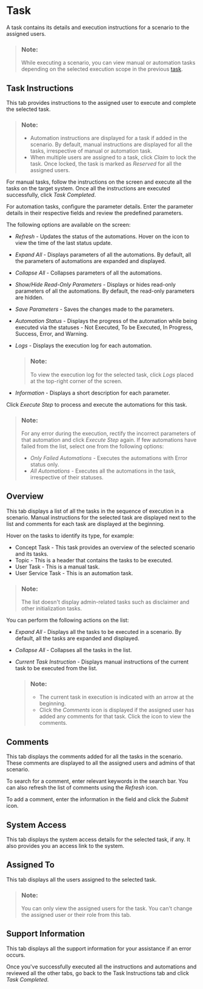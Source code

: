 <!-- loio9ec06845ddd44209a0540322df63a948 -->

# Task

A task contains its details and execution instructions for a scenario to the assigned users.

> ### Note:  
> While executing a scenario, you can view manual or automation tasks depending on the selected execution scope in the previous [task](selecting-execution-scope-444db93.md).



<a name="loio9ec06845ddd44209a0540322df63a948__section_rcl_3dw_p5b"/>

## Task Instructions

This tab provides instructions to the assigned user to execute and complete the selected task.

> ### Note:  
> -   Automation instructions are displayed for a task if added in the scenario. By default, manual instructions are displayed for all the tasks, irrespective of manual or automation task.
> -   When multiple users are assigned to a task, click *Claim* to lock the task. Once locked, the task is marked as *Reserved* for all the assigned users.

For manual tasks, follow the instructions on the screen and execute all the tasks on the target system. Once all the instructions are executed successfully, click *Task Completed*.

For automation tasks, configure the parameter details. Enter the parameter details in their respective fields and review the predefined parameters.

The following options are available on the screen:

-   *Refresh* - Updates the status of the automations. Hover on the icon to view the time of the last status update.
-   *Expand All* - Displays parameters of all the automations. By default, all the parameters of automations are expanded and displayed.
-   *Collapse All* - Collapses parameters of all the automations.
-   *Show/Hide Read-Only Parameters* - Displays or hides read-only parameters of all the automations. By default, the read-only parameters are hidden.
-   *Save Parameters* - Saves the changes made to the parameters.
-   *Automation Status* - Displays the progress of the automation while being executed via the statuses - Not Executed, To be Executed, In Progress, Success, Error, and Warning.
-   *Logs* - Displays the execution log for each automation.

    > ### Note:  
    > To view the execution log for the selected task, click *Logs* placed at the top-right corner of the screen.

-   *Information* - Displays a short description for each parameter.

Click *Execute Step* to process and execute the automations for this task.

> ### Note:  
> For any error during the execution, rectify the incorrect parameters of that automation and click *Execute Step* again. If few automations have failed from the list, select one from the following options:
> 
> -   *Only Failed Automations* - Executes the automations with Error status only.
> -   *All Automations* - Executes all the automations in the task, irrespective of their statuses.



<a name="loio9ec06845ddd44209a0540322df63a948__section_hcw_kfw_p5b"/>

## Overview

This tab displays a list of all the tasks in the sequence of execution in a scenario. Manual instructions for the selected task are displayed next to the list and comments for each task are displayed at the beginning.

Hover on the tasks to identify its type, for example:

-   Concept Task - This task provides an overview of the selected scenario and its tasks.
-   Topic - This is a header that contains the tasks to be executed.
-   User Task - This is a manual task.
-   User Service Task - This is an automation task.

> ### Note:  
> The list doesn't display admin-related tasks such as disclaimer and other initialization tasks.

You can perform the following actions on the list:

-   *Expand All* - Displays all the tasks to be executed in a scenario. By default, all the tasks are expanded and displayed.
-   *Collapse All* - Collapses all the tasks in the list.
-   *Current Task Instruction* - Displays manual instructions of the current task to be executed from the list.

    > ### Note:  
    > -   The current task in execution is indicated with an arrow at the beginning.
    > -   Click the *Comments* icon is displayed if the assigned user has added any comments for that task. Click the icon to view the comments.




<a name="loio9ec06845ddd44209a0540322df63a948__section_ocg_jlp_h3b"/>

## Comments

This tab displays the comments added for all the tasks in the scenario. These comments are displayed to all the assigned users and admins of that scenario.

To search for a comment, enter relevant keywords in the search bar. You can also refresh the list of comments using the *Refresh* icon.

To add a comment, enter the information in the field and click the *Submit* icon.



<a name="loio9ec06845ddd44209a0540322df63a948__section_f1z_flp_h3b"/>

## System Access

This tab displays the system access details for the selected task, if any. It also provides you an access link to the system.



<a name="loio9ec06845ddd44209a0540322df63a948__section_nvb_glp_h3b"/>

## Assigned To

This tab displays all the users assigned to the selected task.

> ### Note:  
> You can only view the assigned users for the task. You can't change the assigned user or their role from this tab.



<a name="loio9ec06845ddd44209a0540322df63a948__section_zvc_glp_h3b"/>

## Support Information

This tab displays all the support information for your assistance if an error occurs.

Once you've successfully executed all the instructions and automations and reviewed all the other tabs, go back to the Task Instructions tab and click *Task Completed*.

